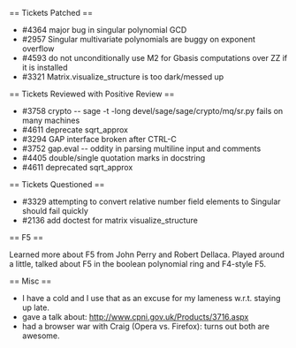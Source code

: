 == Tickets Patched ==
 * #4364 major bug in singular polynomial GCD
 * #2957 Singular multivariate polynomials are buggy on exponent overflow
 * #4593 do not unconditionally use M2 for Gbasis computations over ZZ if it is installed
 * #3321 Matrix.visualize_structure is too dark/messed up

== Tickets Reviewed with Positive Review ==

 * #3758 crypto -- sage -t -long devel/sage/sage/crypto/mq/sr.py fails on many machines
 * #4611 deprecate sqrt_approx
 * #3294 GAP interface broken after CTRL-C
 * #3752 gap.eval -- oddity in parsing multiline input and comments
 * #4405 double/single quotation marks in docstring
 * #4611 deprecated sqrt_approx

== Tickets Questioned ==

 * #3329 attempting to convert relative number field elements to Singular should fail quickly
 * #2136 add doctest for matrix visualize_structure

== F5 ==

Learned more about F5 from John Perry and Robert Dellaca. Played around a little, talked about F5 in the boolean polynomial ring and F4-style F5.

== Misc ==
 * I have a cold and I use that as an excuse for my lameness w.r.t. staying up late.
 * gave a talk about: http://www.cpni.gov.uk/Products/3716.aspx
 * had a browser war with Craig (Opera vs. Firefox): turns out both are awesome.
